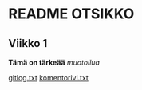 # README OTSIKKO
## Viikko 1
**Tämä on tärkeää** _muotoilua_

[gitlog.txt](https://github.com/HYTApio/ot-harjoitustyo/blob/master/laskarit/viikko1/gitlog.txt)
[komentorivi.txt](https://github.com/HYTApio/ot-harjoitustyo/blob/master/laskarit/viikko1/komentorivi.txt)
